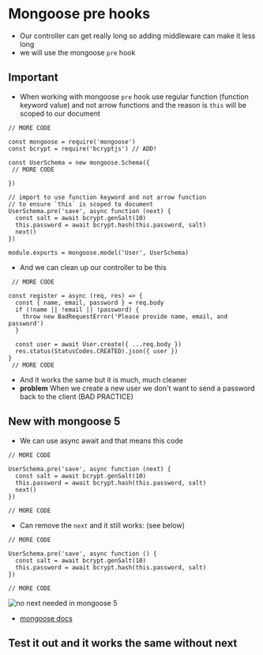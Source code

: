 # Mongoose pre hooks
* Our controller can get really long so adding middleware can make it less long
* we will use the mongoose `pre` hook

## Important
* When working with mongoose `pre` hook use regular function (function keyword value) and not arrow functions and the reason is `this` will be scoped to our document

```
// MORE CODE

const mongoose = require('mongoose')
const bcrypt = require('bcryptjs') // ADD!

const UserSchema = new mongoose.Schema({
 // MORE CODE

})

// import to use function keyword and not arrow function
// to ensure `this` is scoped to document
UserSchema.pre('save', async function (next) {
  const salt = await bcrypt.genSalt(10)
  this.password = await bcrypt.hash(this.password, salt)
  next()
})

module.exports = mongoose.model('User', UserSchema)
```

* And we can clean up our controller to be this

```
 // MORE CODE

const register = async (req, res) => {
  const { name, email, password } = req.body
  if (!name || !email || !password) {
    throw new BadRequestError('Please provide name, email, and password')
  }

  const user = await User.create({ ...req.body })
  res.status(StatusCodes.CREATED).json({ user })
}
 // MORE CODE
```

* And it works the same but it is much, much cleaner
* **problem** When we create a new user we don't want to send a password back to the client (BAD PRACTICE)

## New with mongoose 5
* We can use async await and that means this code

```
// MORE CODE

UserSchema.pre('save', async function (next) {
  const salt = await bcrypt.genSalt(10)
  this.password = await bcrypt.hash(this.password, salt)
  next()
})

// MORE CODE
```

* Can remove the `next` and it still works: (see below)

```
// MORE CODE

UserSchema.pre('save', async function () {
  const salt = await bcrypt.genSalt(10)
  this.password = await bcrypt.hash(this.password, salt)
})

// MORE CODE
```

![no next needed in mongoose 5](https://i.imgur.com/tXmKmPL.png)

* [mongoose docs](https://mongoosejs.com/docs/middleware.html#pre)

## Test it out and it works the same without next




